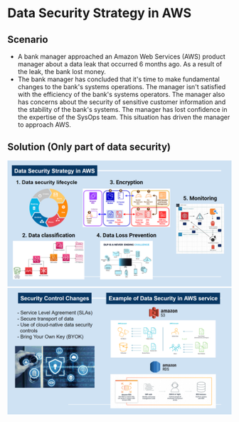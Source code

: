 # Data Security Strategy in AWS
## Scenario
* A bank manager approached an Amazon Web Services (AWS) product manager about a data leak that occurred 6 months ago. As a result of the leak, the bank lost money.
* The bank manager has concluded that it's time to make fundamental changes to the bank's systems operations. The manager isn't satisfied with the efficiency of the bank's systems operators. The manager also has concerns about the security of sensitive customer information and the stability of the bank's systems. The manager has lost confidence in the expertise of the SysOps team. This situation has driven the manager to approach AWS.
## Solution (Only part of data security)
![image](https://github.com/getnkit/AWS-re-Start-Project/blob/40e37d51085b50a2bd8fbd79467dd769d1ca668d/My%20Projects/images/Slide%20P.1.png)
![image](https://github.com/getnkit/AWS-re-Start-Project/blob/40e37d51085b50a2bd8fbd79467dd769d1ca668d/My%20Projects/images/Slide%20P.2.png)
